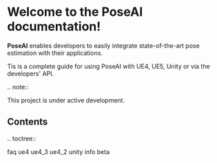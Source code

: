 Welcome to the PoseAI documentation!
===================================

**PoseAI** enables developers to easily integrate state-of-the-art pose estimation with their applications.

Tis is a complete guide for using PoseAI with UE4, UE5, Unity or via the developers' API.

.. note::

   This project is under active development.

Contents
--------

.. toctree::

   faq
   ue4
   ue4_3
   ue4_2
   unity
   info
   beta
   

